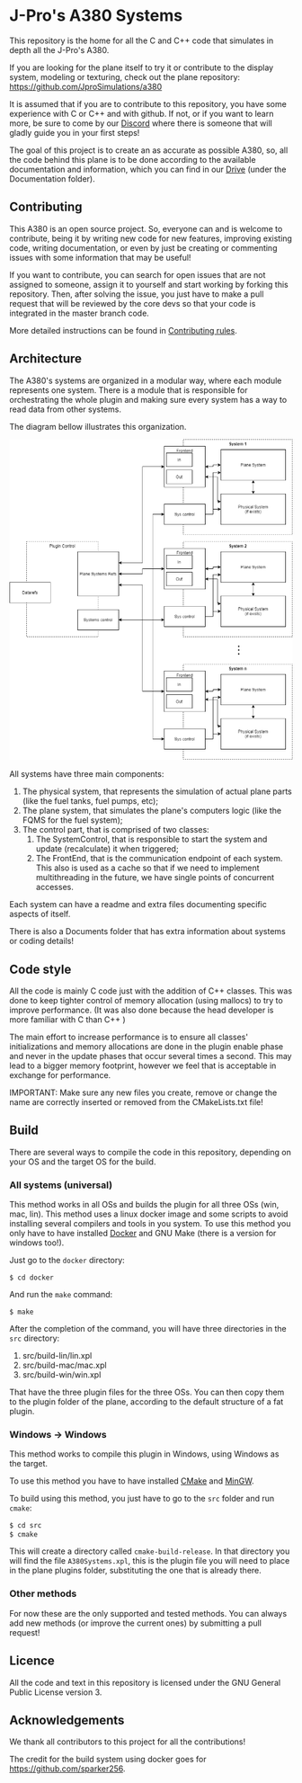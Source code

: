 # J-Pro's A380 Systems

This repository is the home for all the C and C++ code that simulates in depth all the J-Pro's A380. 

If you are looking for the plane itself to try it or contribute to the display system, modeling or texturing, check out the plane repository: https://github.com/JproSimulations/a380

It is assumed that if you are to contribute to this repository, you have some experience with C or C++ and with github. If not, or if you want to learn more, be sure to come by our [Discord](https://discord.gg/nQZTXMT) where there is someone that will gladly guide you in your first steps!

The goal of this project is to create an as accurate as possible A380, so, all the code behind this plane is to be done according to the available documentation and information, which you can find in our [Drive](https://drive.google.com/drive/folders/1EYOqc51IaWQJ9R1eLtywhzKNfAYQbdtA) (under the Documentation folder).

## Contributing

This A380 is an open source project. So, everyone can and is welcome to contribute, being it by writing new code for new features, improving existing code, writing documentation, or even by just be creating or commenting issues with some information that may be useful!

If you want to contribute, you can search for open issues that are not assigned to someone, assign it to yourself and start working by forking this repository. Then, after solving the issue, you just have to make a pull request that will be reviewed by the core devs so that your code is integrated in the master branch code.

More detailed instructions can be found in [Contributing rules](./contrib.md).


## Architecture
The A380's systems are organized in a modular way, where each module represents one system. There is a module that is responsible for orchestrating the whole plugin and making sure every system has a way to read data from other systems.

The diagram bellow illustrates this organization.

![Systems architecture](A380_systems_arch.png)

All systems have three main components: 
1. The physical system, that represents the simulation of actual plane parts (like the fuel tanks, fuel pumps, etc);
2. The plane system, that simulates the plane's computers logic (like the FQMS for the fuel system);
3. The control part, that is comprised of two classes:
    1. The SystemControl, that is responsible to start the system and update (recalculate) it when triggered;
    2. The FrontEnd, that is the communication endpoint of each system. This also is used as a cache so that if we need to implement multithreading in the future, we have single points of concurrent accesses.

Each system can have a readme and extra files documenting specific aspects of itself.

There is also a Documents folder that has extra information about systems or coding details!

## Code style
All the code is mainly C code just with the addition of C++ classes. This was done to keep tighter control of memory allocation (using mallocs) to try to improve performance. (It was also done because the head developer is more familiar with C than C++ )

The main effort to increase performance is to ensure all classes' initializations and memory allocations are done in the plugin enable phase and never in the update phases that occur several times a second. This may lead to a bigger memory footprint, however we feel that is acceptable in exchange for performance.

IMPORTANT: Make sure any new files you create, remove or change the name are correctly inserted or removed from the CMakeLists.txt file!


## Build
There are several ways to compile the code in this repository, depending on your OS and the target OS for the build.
### All systems (universal)
This method works in all OSs and builds the plugin for all three OSs (win, mac, lin). This method uses a linux docker image and some scripts to avoid installing several compilers and tools in you system.
To use this method you only have to have installed [Docker](https://docs.docker.com/install/) and GNU Make (there is a version for windows too!).

Just go to the `docker` directory:

    $ cd docker
    
And run the `make` command:

    $ make
    
After the completion of the command, you will have three directories in the `src` directory:
1. src/build-lin/lin.xpl
2. src/build-mac/mac.xpl
3. src/build-win/win.xpl

That have the three plugin files for the three OSs. You can then copy them to the plugin folder of the plane, according to the default structure of a fat plugin.

### Windows -> Windows
This method works to compile this plugin in Windows, using Windows as the target.

To use this method you have to have installed [CMake](https://cmake.org/download/) and [MinGW](http://www.mingw.org/).

To build using this method, you just have to go to the `src` folder and run `cmake`:

    $ cd src
    $ cmake
    
This will create a directory called `cmake-build-release`. In that directory you will find the file `A380Systems.xpl`, this is the plugin file you will need to place in the plane plugins folder, substituting the one that is already there.

### Other methods
For now these are the only supported and tested methods. You can always add new methods (or improve the current ones) by submitting a pull request!




## Licence
All the code and text in this repository is licensed under the GNU General Public License version 3.


## Acknowledgements 
We thank all contributors to this project for all the contributions!

The credit for the build system using docker goes for https://github.com/sparker256.
